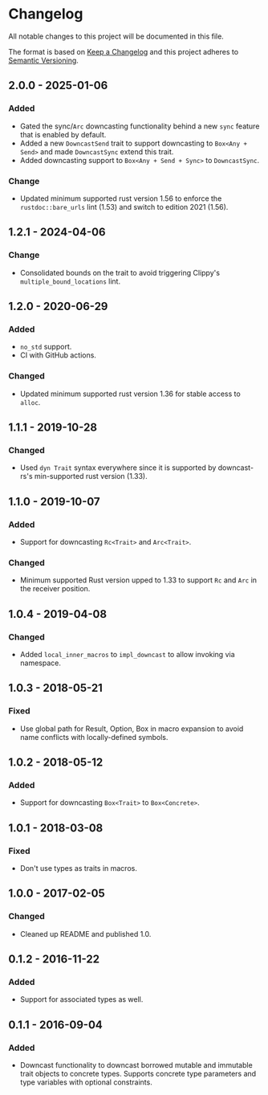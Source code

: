 # Changelog
All notable changes to this project will be documented in this file.

The format is based on [Keep a Changelog](http://keepachangelog.com/en/1.0.0/)
and this project adheres to [Semantic Versioning](http://semver.org/spec/v2.0.0.html).

## 2.0.0 - 2025-01-06
### Added
- Gated the sync/`Arc` downcasting functionality behind a new `sync` feature
  that is enabled by default.
- Added a new `DowncastSend` trait to support downcasting to `Box<Any + Send>`
  and made `DowncastSync` extend this trait.
- Added downcasting support to `Box<Any + Send + Sync>` to `DowncastSync`.

### Change
- Updated minimum supported rust version 1.56 to enforce the
  `rustdoc::bare_urls` lint (1.53) and switch to edition 2021 (1.56).

## 1.2.1 - 2024-04-06
### Change
- Consolidated bounds on the trait to avoid triggering Clippy's
  `multiple_bound_locations` lint.

## 1.2.0 - 2020-06-29
### Added
- `no_std` support.
- CI with GitHub actions.

### Changed
- Updated minimum supported rust version 1.36 for stable access to `alloc`.

## 1.1.1 - 2019-10-28
### Changed
- Used `dyn Trait` syntax everywhere since it is supported by downcast-rs's
  min-supported rust version (1.33).

## 1.1.0 - 2019-10-07
### Added
- Support for downcasting `Rc<Trait>` and `Arc<Trait>`.

### Changed
- Minimum supported Rust version upped to 1.33 to support `Rc` and `Arc` in the
  receiver position.

## 1.0.4 - 2019-04-08
### Changed
- Added `local_inner_macros` to `impl_downcast` to allow invoking via namespace.

## 1.0.3 - 2018-05-21
### Fixed
- Use global path for Result, Option, Box in macro expansion to avoid name
  conflicts with locally-defined symbols.

## 1.0.2 - 2018-05-12
### Added
- Support for downcasting `Box<Trait>` to `Box<Concrete>`.

## 1.0.1 - 2018-03-08
### Fixed
- Don't use types as traits in macros.

## 1.0.0 - 2017-02-05
### Changed
- Cleaned up README and published 1.0.

## 0.1.2 - 2016-11-22
### Added
- Support for associated types as well.

## 0.1.1 - 2016-09-04
### Added
- Downcast functionality to downcast borrowed mutable and immutable trait
  objects to concrete types. Supports concrete type parameters and type
  variables with optional constraints.

